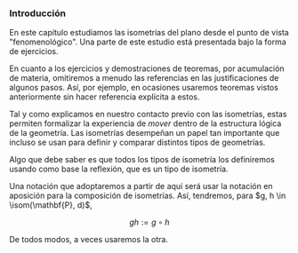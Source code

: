 


### Introducción

<!-- ¿A qué se refiere con "fenomenológico"? -->

En este capítulo estudiamos las isometrías del plano desde el punto de vista
"fenomenológico". Una parte de este estudio está presentada bajo la forma de
ejercicios.

En cuanto a los ejercicios y demostraciones de teoremas, por acumulación de
materia, omitiremos a menudo las referencias en las justificaciones de
algunos pasos. Así, por ejemplo, en ocasiones usaremos teoremas vistos
anteriormente sin hacer referencia explícita a estos.

Tal y como explicamos en nuestro contacto previo con las isometrías, estas
permiten formalizar la experiencia de _mover_ dentro de la estructura lógica
de la geometría. Las isometrías desempeñan un papel tan importante que
incluso se usan para definir y comparar distintos tipos de geometrías.

Algo que debe saber es que todos los tipos de isometría los definiremos
usando como base la reflexión, que es un tipo de isometría.

Una notación que adoptaremos a partir de aquí será usar la notación en
aposición para la composición de isometrías. Así, tendremos, para $g, h \in
\isom(\mathbf{P}, d)$,

$$ g h := g \circ h $$

De todos modos, a veces usaremos la otra.




